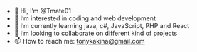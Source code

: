 - 👋 Hi, I’m @Tmate01
- 👀 I’m interested in coding and web development 
- 🌱 I’m currently learning java, c#, JavaScript, PHP and React
- 💞️ I’m looking to collaborate on different kind of projects 
- 📫 How to reach me: tonykakina@gmail.com

<!---
Tmate01/Tmate01 is a ✨ special ✨ repository because its `README.md` (this file) appears on your GitHub profile.
You can click the Preview link to take a look at your changes.
--->
